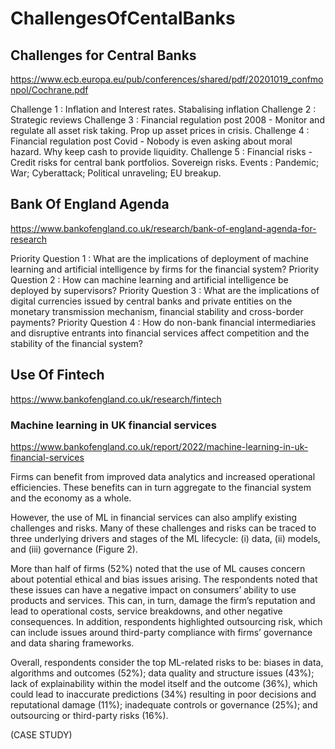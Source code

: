 # ChallengesOfCentalBanks
## Challenges for Central Banks

https://www.ecb.europa.eu/pub/conferences/shared/pdf/20201019_confmonpol/Cochrane.pdf

Challenge 1 : Inflation and Interest rates. Stabalising inflation 
Challenge 2 : Strategic reviews 
Challenge 3 : Financial regulation post 2008 - Monitor and regulate all asset risk taking. Prop up asset prices in crisis.
Challenge 4 : Financial regulation post Covid - Nobody is even asking about moral hazard. Why keep cash to provide liquidity.
Challenge 5 : Financial risks - Credit risks for central bank portfolios. Sovereign risks. Events : Pandemic; War; Cyberattack; Political unraveling; EU breakup.

## Bank Of England Agenda 

https://www.bankofengland.co.uk/research/bank-of-england-agenda-for-research

Priority Question 1 : What are the implications of deployment of machine learning and artificial intelligence by firms for the financial system?
Priority Question 2 : How can machine learning and artificial intelligence be deployed by supervisors?
Priority Question 3 : What are the implications of digital currencies issued by central banks and private entities on the monetary transmission mechanism, financial stability and cross-border payments?
Priority Question 4 : How do non-bank financial intermediaries and disruptive entrants into financial services affect competition and the stability of the financial system?

## Use Of Fintech

https://www.bankofengland.co.uk/research/fintech

### Machine learning in UK financial services

https://www.bankofengland.co.uk/report/2022/machine-learning-in-uk-financial-services

Firms can benefit from improved data analytics and increased operational efficiencies. These benefits can in turn aggregate to the financial system and the economy as a whole.

However, the use of ML in financial services can also amplify existing challenges and risks. Many of these challenges and risks can be traced to three underlying drivers and stages of the ML lifecycle: (i) data, (ii) models, and (iii) governance (Figure 2).

More than half of firms (52%) noted that the use of ML causes concern about potential ethical and bias issues arising. The respondents noted that these issues can have a negative impact on consumers’ ability to use products and services. This can, in turn, damage the firm’s reputation and lead to operational costs, service breakdowns, and other negative consequences. In addition, respondents highlighted outsourcing risk, which can include issues around third-party compliance with firms’ governance and data sharing frameworks.

Overall, respondents consider the top ML-related risks to be: biases in data, algorithms and outcomes (52%); data quality and structure issues (43%); lack of explainability within the model itself and the outcome (36%), which could lead to inaccurate predictions (34%) resulting in poor decisions and reputational damage (11%); inadequate controls or governance (25%); and outsourcing or third-party risks (16%).

(CASE STUDY)



